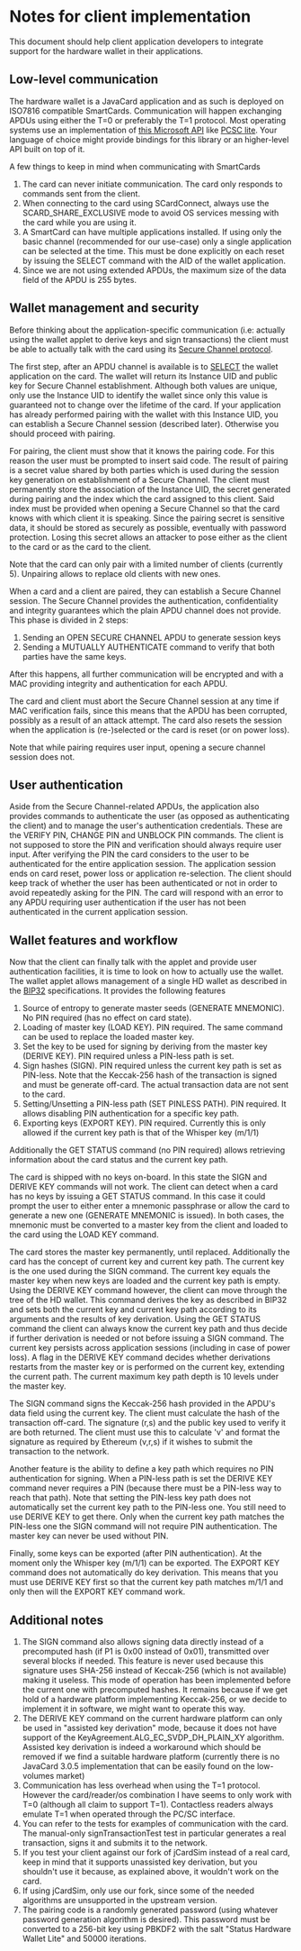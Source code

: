 # Notes for client implementation

This document should help client application developers to integrate support for the hardware wallet in their 
applications.

## Low-level communication

The hardware wallet is a JavaCard application and as such is deployed on ISO7816 compatible SmartCards. Communication 
will happen exchanging APDUs using either the T=0 or preferably the T=1 protocol. Most operating systems use an 
implementation of [this Microsoft API](https://msdn.microsoft.com/en-us/library/windows/desktop/aa374731(v=vs.85).aspx#smart_card_functions)
like [PCSC lite](http://pcsclite.alioth.debian.org/pcsclite.html). Your language of choice might provide bindings for
this library or an higher-level API built on top of it.

A few things to keep in mind when communicating with SmartCards

1. The card can never initiate communication. The card only responds to commands sent from the client.
2. When connecting to the card using SCardConnect, always use the SCARD_SHARE_EXCLUSIVE mode to avoid OS services
   messing with the card while you are using it.
3. A SmartCard can have multiple applications installed. If using only the basic channel (recommended for our use-case)
   only a single application can be selected at the time. This must be done explicitly on each reset by issuing the
   SELECT command with the AID of the wallet application.
4. Since we are not using extended APDUs, the maximum size of the data field of the APDU is 255 bytes.

## Wallet management and security

Before thinking about the application-specific communication (i.e: actually using the wallet applet to derive keys and
sign transactions) the client must be able to actually talk with the card using its [Secure Channel protocol](SECURE_CHANNEL.MD).

The first step, after an APDU channel is available is to [SELECT](APPLICATION.MD) the wallet application on the card.
The wallet will return its Instance UID and public key for Secure Channel establishment. Although both values are unique,
only use the Instance UID to identify the wallet since only this value is guaranteed not to change over the lifetime of
the card. If your application has already performed pairing with the wallet with this Instance UID, you can establish
a Secure Channel session (described later). Otherwise you should proceed with pairing.

For pairing, the client must show that it knows the pairing code. For this reason the user must be prompted
to insert said code. The result of pairing is a secret value shared by both parties which is used during the session key
generation on establishment of a Secure Channel. The client must permanently store the association of the Instance UID, 
the secret generated during pairing and the index which the card assigned to this client. Said index must be provided 
when opening a Secure Channel so that the card knows with which client it is speaking. Since the pairing secret is 
sensitive data, it should be stored as securely as possible, eventually with password protection. Losing this secret 
allows an attacker to pose either as the client to the card or as the card to the client.

Note that the card can only pair with a limited number of clients (currently 5). Unpairing allows to replace old clients
with new ones.

When a card and a client are paired, they can establish a Secure Channel session. The Secure Channel provides the
authentication, confidentiality and integrity guarantees which the plain APDU channel does not provide. This phase is
divided in 2 steps:

1. Sending an OPEN SECURE CHANNEL APDU to generate session keys
2. Sending a MUTUALLY AUTHENTICATE command to verify that both parties have the same keys.

After this happens, all further communication will be encrypted and with a MAC providing integrity and authentication
for each APDU.

The card and client must abort the Secure Channel session at any time if MAC verification fails, since this means that
the APDU has been corrupted, possibly as a result of an attack attempt. The card also resets the session when the
application is (re-)selected or the card is reset (or on power loss).

Note that while pairing requires user input, opening a secure channel session does not.

## User authentication

Aside from the Secure Channel-related APDUs, the application also provides commands to authenticate the user (as opposed 
as authenticating the client) and to manage the user's authentication credentials. These are the VERIFY PIN, CHANGE PIN
and UNBLOCK PIN commands. The client is not supposed to store the PIN and verification should always require user input.
After verifying the PIN the card considers to the user to be authenticated for the entire application session. The
application session ends on card reset, power loss or application re-selection. The client should keep track of whether
the user has been authenticated or not in order to avoid repeatedly asking for the PIN. The card will respond with an
error to any APDU requiring user authentication if the user has not been authenticated in the current application 
session.

## Wallet features and workflow

Now that the client can finally talk with the applet and provide user authentication facilities, it is time to look on
how to actually use the wallet. The wallet applet allows management of a single HD wallet as described in the [BIP32](https://github.com/bitcoin/bips/blob/master/bip-0032.mediawiki) 
specifications. It provides the following features

1. Source of entropy to generate master seeds (GENERATE MNEMONIC). No PIN required (has no effect on card state).
2. Loading of master key (LOAD KEY). PIN required. The same command can be used to replace the loaded master key.
3. Set the key to be used for signing by deriving from the master key (DERIVE KEY). PIN required unless a PIN-less path
   is set.
4. Sign hashes (SIGN). PIN required unless the current key path is set as PIN-less. Note that the Keccak-256 hash of the
   transaction is signed and must be generate off-card. The actual transaction data are not sent to the card.
5. Setting/Unsetting a PIN-less path (SET PINLESS PATH). PIN required. It allows disabling PIN authentication for a 
   specific key path.
6. Exporting keys (EXPORT KEY). PIN required. Currently this is only allowed if the current key path is that of the
   Whisper key (m/1/1)

Additionally the GET STATUS command (no PIN required) allows retrieving information about the card status and the
current key path.

The card is shipped with no keys on-board. In this state the SIGN and DERIVE KEY commands will not work. The client can
detect when a card has no keys by issuing a GET STATUS command. In this case it could prompt the user to either enter a
mnemonic passphrase or allow the card to generate a new one (GENERATE MNEMONIC is issued). In both cases, the mnemonic
must be converted to a master key from the client and loaded to the card using the LOAD KEY command.

The card stores the master key permanently, until replaced. Additionally the card has the concept of current key and
current key path. The current key is the one used during the SIGN command. The current key equals the master key when 
new keys are loaded and the current key path is empty. Using the DERIVE KEY command however, the client can move through 
the tree of the HD wallet. This command derives the key as described in BIP32 and sets both the current key and current 
key path according to its arguments and the results of key derivation. Using the GET STATUS command the client can
always know the current key path and thus decide if further derivation is needed or not before issuing a SIGN command.
The current key persists across application sessions (including in case of power loss). A flag in the DERIVE KEY command
decides whether derivations restarts from the master key or is performed on the current key, extending the current path.
The current maximum key path depth is 10 levels under the master key.

The SIGN command signs the Keccak-256 hash provided in the APDU's data field using the current key. The client must
calculate the hash of the transaction off-card. The signature (r,s) and the public key used to verify it are both 
returned. The client must use this to calculate 'v' and format the signature as required by Ethereum (v,r,s) if it 
wishes to submit the transaction to the network.

Another feature is the ability to define a key path which requires no PIN authentication for signing. When a PIN-less
path is set the DERIVE KEY command never requires a PIN (because there must be a PIN-less way to reach that path). Note
that setting the PIN-less key path does not automatically set the current key path to the PIN-less one. You still need
to use DERIVE KEY to get there. Only when the current key path matches the PIN-less one the SIGN command will not require
PIN authentication. The master key can never be used without PIN.

Finally, some keys can be exported (after PIN authentication). At the moment only the Whisper key (m/1/1) can be
exported. The EXPORT KEY command does not automatically do key derivation. This means that you must use DERIVE KEY first
so that the current key path matches m/1/1 and only then will the EXPORT KEY command work.

## Additional notes

1. The SIGN command also allows signing data directly instead of a precomputed hash (if P1 is 0x00 instead of 0x01), 
   transmitted over several blocks if needed. This feature is never used because this signature uses SHA-256 instead of 
   Keccak-256 (which is not available) making it useless. This mode of operation has been implemented before the current
   one with precomputed hashes. It remains because if we get hold of a hardware platform implementing Keccak-256, or we
   decide to implement it in software, we might want to operate this way.
2. The DERIVE KEY command on the current hardware platform can only be used in "assisted key derivation" mode, because
   it does not have support of the KeyAgreement.ALG_EC_SVDP_DH_PLAIN_XY algorithm. Assisted key derivation is indeed a
   workaround which should be removed if we find a suitable hardware platform (currently there is no JavaCard 3.0.5 
   implementation that can be easily found on the low-volumes market)
3. Communication has less overhead when using the T=1 protocol. However the card/reader/os combination I have seems to 
   only work with T=0 (although all claim to support T=1). Contactless readers always emulate T=1 when operated through
   the PC/SC interface.
4. You can refer to the tests for examples of communication with the card. The manual-only signTransactionTest test in
   particular generates a real transaction, signs it and submits it to the network.
5. If you test your client against our fork of jCardSim instead of a real card, keep in mind that it supports unassisted 
   key derivation, but you shouldn't use it because, as explained above, it wouldn't work on the card.
6. If using jCardSim, only use our fork, since some of the needed algorithms are unsupported in the upstream version.
7. The pairing code is a randomly generated password (using whatever password generation algorithm is desired). This
password must be converted to a 256-bit key using PBKDF2 with the salt "Status Hardware Wallet Lite" and 50000 iterations.

